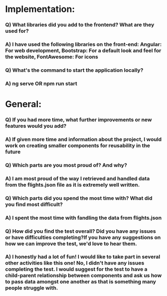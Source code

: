 # Implementation:

### Q) What libraries did you add to the frontend? What are they used for?
### A) I have used the following libraries on the front-end: Angular: For web development, Bootstrap: For a default look and feel for the website, FontAwesome: For icons

### Q) What's the command to start the application locally?
### A) ng serve OR npm run start

# General:

### Q) If you had more time, what further improvements or new features would you add?
### A) If given more time and information about the project, I would work on creating smaller components for reusability in the future

### Q) Which parts are you most proud of? And why?
### A) I am most proud of the way I retrieved and handled data from the flights.json file as it is extremely well written.

### Q) Which parts did you spend the most time with? What did you find most difficult?
### A) I spent the most time with fandling the data from flights.json

### Q) How did you find the test overall? Did you have any issues or have difficulties completing?If you have any suggestions on how we can improve the test, we'd love to hear them.
### A) I honestly had a lot of fun! I would like to take part in several other activities like this one! No, I didn't have any issues completing the test. I would suggest for the test to have a child-parent relationship between components and ask us how to pass data amongst one another as that is something many people struggle with.
